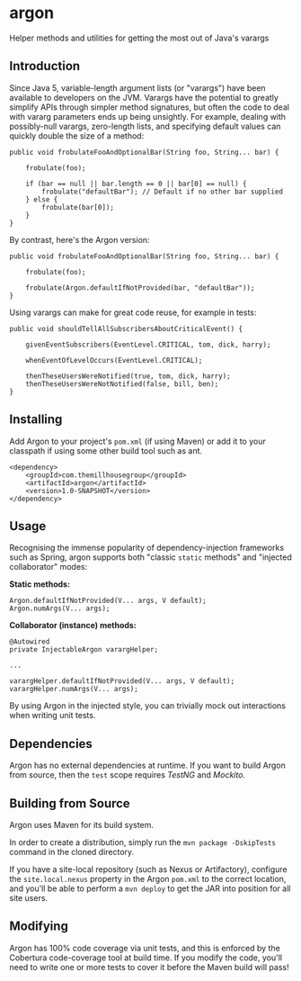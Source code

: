 argon
=====

Helper methods and utilities for getting the most out of Java's varargs

Introduction
------------
Since Java 5, variable-length argument lists (or "varargs") have been available to developers on the JVM.
Varargs have the potential to greatly simplify APIs through simpler method signatures, but often the code to deal
with vararg parameters ends up being unsightly. For example, dealing with possibly-null varargs, zero-length lists,
and specifying default values can quickly double the size of a method:

    public void frobulateFooAndOptionalBar(String foo, String... bar) {
    
        frobulate(foo);  
    
        if (bar == null || bar.length == 0 || bar[0] == null) {          
            frobulate("defaultBar"); // Default if no other bar supplied
        } else {
            frobulate(bar[0]);
        }
    }
    
By contrast, here's the Argon version:

    public void frobulateFooAndOptionalBar(String foo, String... bar) {
    
        frobulate(foo);  
    
        frobulate(Argon.defaultIfNotProvided(bar, "defaultBar"));
    }

Using varargs can make for great code reuse, for example in tests:

    public void shouldTellAllSubscribersAboutCriticalEvent() {

        givenEventSubscribers(EventLevel.CRITICAL, tom, dick, harry);

        whenEventOfLevelOccurs(EventLevel.CRITICAL);

        thenTheseUsersWereNotified(true, tom, dick, harry);
        thenTheseUsersWereNotNotified(false, bill, ben);
    }



Installing
----------
Add Argon to your project's `pom.xml` (if using Maven) or add it to your classpath if using some other build tool such as ant.

    <dependency>
        <groupId>com.themillhousegroup</groupId>
        <artifactId>argon</artifactId>
        <version>1.0-SNAPSHOT</version>
    </dependency>

Usage
-----

Recognising the immense popularity of dependency-injection frameworks such as Spring, argon supports both
"classic `static` methods" and "injected collaborator" modes:

**Static methods:**

    Argon.defaultIfNotProvided(V... args, V default);
    Argon.numArgs(V... args);
    
**Collaborator (instance) methods:**
    
    @Autowired
    private InjectableArgon varargHelper;
    
    ...
     
    varargHelper.defaultIfNotProvided(V... args, V default);
    varargHelper.numArgs(V... args);
     
By using Argon in the injected style, you can trivially mock out interactions when writing unit tests.    
    

Dependencies
------------

Argon has no external dependencies at runtime. If you want to build Argon from source, then the `test` scope 
requires *TestNG* and *Mockito*.

Building from Source
--------------------

Argon uses Maven for its build system.

In order to create a distribution, simply run the `mvn package -DskipTests` command in the cloned directory.

If you have a site-local repository (such as Nexus or Artifactory), configure the `site.local.nexus` property in the Argon `pom.xml` to the correct location, and you'll be able to perform a `mvn deploy` to get the JAR into position for all site users. 


Modifying
---------

Argon has 100% code coverage via unit tests, and this is enforced by the Cobertura code-coverage tool at build time. If you modify
the code, you'll need to write one or more tests to cover it before the Maven build will pass!
